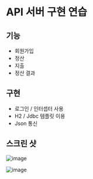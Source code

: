 # API 서버 구현 연습

## 기능

- 회원가입
- 정산
- 지출
- 정산 결과

## 구현

- 로그인 / 인터셉터 사용
- H2 / Jdbc 템플릿 이용
- Json 통신

## 스크린 샷

![image](https://github.com/g6y116/TricountApi/assets/121198194/13f07d0b-0bf0-4722-bab5-9f8d08e6d82d)

![image](https://github.com/g6y116/TricountApi/assets/121198194/8ec563d1-b59a-4f78-8d4d-f8038d1d43a2)
